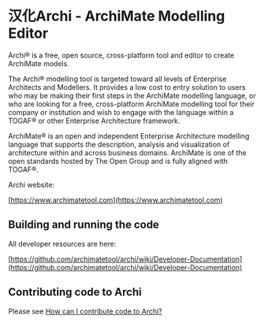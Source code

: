 

# 汉化Archi - ArchiMate Modelling Editor

Archi® is a free, open source, cross-platform tool and editor to create ArchiMate models.

The Archi® modelling tool is targeted toward all levels of Enterprise Architects and Modellers. It provides a low cost to entry solution to users who may be making their first steps in the ArchiMate modelling language, or who are looking for a free, cross-platform ArchiMate modelling tool for their company or institution and wish to engage with the language within a TOGAF® or other Enterprise Architecture framework.

ArchiMate® is an open and independent Enterprise Architecture modelling language that supports the description, analysis and visualization of architecture within and across business domains. ArchiMate is one of the open standards hosted by The Open Group and is fully aligned with TOGAF®.

Archi website:

[https://www.archimatetool.com](https://www.archimatetool.com)


## Building and running the code

All developer resources are here:

[https://github.com/archimatetool/archi/wiki/Developer-Documentation](https://github.com/archimatetool/archi/wiki/Developer-Documentation)


## Contributing code to Archi

Please see [How can I contribute code to Archi?](https://github.com/Phillipus/archi/wiki/How-can-I-contribute-code-to-Archi%3F)
